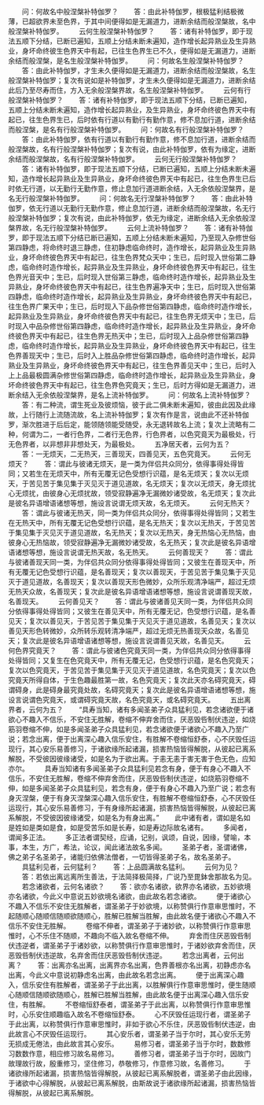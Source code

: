 <!-- { "loadSidebar": true } -->
　　问：何故名中般涅槃补特伽罗？
　　答：由此补特伽罗，根极猛利结极微薄，已超欲界未至色界，于其中间便得如是无漏道力，进断余结而般涅槃故，名中般涅槃补特伽罗。
　　云何生般涅槃补特伽罗？
　　答：诸有补特伽罗，即于现法五顺下分结，已断已遍知，五顺上分结未断未遍知，造作增长起异熟业及生异熟业，身坏命终彼生色界天中有起，已往生色界生已不久，便得如是无漏道力，进断余结而般涅槃，是名生般涅槃补特伽罗。
　　问：何故名生般涅槃补特伽罗？
　　答：由此补特伽罗，才生未久便得如是无漏道力，进断余结而般涅槃故，名生般涅槃补特伽罗；复次有说如是补特伽罗，才生未久便得如是无漏道力，进断余结此后乃至尽寿而住，方入无余般涅槃界故，名生般涅槃补特伽罗。
　　云何有行般涅槃补特伽罗？
　　答：诸有补特伽罗，即于现法五顺下分结，已断已遍知，五顺上分结未断未遍知，造作增长起异熟业，及生异熟业，身坏命终彼色界天中有起已，往生色界生已，后时依有行道以有勤行有勤作意，修不息加行道，进断余结而般涅槃，是名有行般涅槃补特伽罗。
　　问：何故名有行般涅槃补特伽罗？
　　答：由此补特伽罗，依有行道以有勤行有勤作意，修不息加行道，进断余结而般涅槃故，名有行般涅槃补特伽罗；复次有说，由此补特伽罗，依有为缘定，进断余结而般涅槃故，名有行般涅槃补特伽罗。
　　云何无行般涅槃补特伽罗？
　　答：诸有补特伽罗，即于现法五顺下分结，已断已遍知，五顺上分结未断未遍知，造作增长起异熟业及生异熟业，身坏命终彼色界天中有起已，往生色界生已后时依无行道，以无勤行无勤作意，修止息加行道进断余结，入无余依般涅槃界，是名无行般涅槃补特伽罗。
　　问：何故名无行涅槃补特伽罗？
　　答：由此补特伽罗，依无行道以无勤行无勤作意，修止息加行道，进断余结而般涅槃故，名无行般涅槃补特伽罗；复次有说，由此补特伽罗，依无为缘定，进断余结入无余依般涅槃界故，名无行般涅槃补特伽罗。
　　云何上流补特伽罗？
　　答：诸有补特伽罗，即于现法五顺下分结已断已遍知，五顺上分结未断未遍知，乃至现入杂修世俗第四静虑，将命终时退三静虑，住初静虑临命终时，造作增长，起异熟业及生异熟业，身坏命终彼色界天中有起已，往生色界梵众天中；生已，后时现入世俗第二静虑，临命终时造作增长，起异熟业及生异熟业，身坏命终彼色界天中有起已，往生色界光音天中；生已，后时现入世俗第三静虑，临命终时造作增长，起异熟业及生异熟业，身坏命终彼色界天中有起已，往生色界遍净天中；生已，后时现入世俗第四静虑，临命终时造作增长，起异熟业及生异熟业，身坏命终彼色界天中有起已，往生色界广果天中；生已，后时现入下品杂修世俗第四静虑，临命终时造作增长，起异熟业及生异熟业，身坏命终彼色界天中有起已，往生色界无烦天中；生已，后时现入中品杂修世俗第四静虑，临命终时造作增长，起异熟业及生异熟业，身坏命终彼色界天中有起已，往生色界无热天中；生已，后时现入上品杂修世俗第四静虑，临命终时造作增长，起异熟业及生异熟业，身坏命终彼色界天中有起已，往生色界善现天中；生已，后时入上胜品杂修世俗第四静虑，临命终时造作增长，起异熟业及生异熟业，身坏命终彼色界天中有起已，往生色界善见天中；生已，后时入上上品最极圆满杂修世俗第四静虑，临命终时造作增长，起异熟业及生异熟业，身坏命终彼色界天中有起已，往生色界色究竟天；生已，后时方得如是无漏道力，进断余结入无余依般涅槃界，是名上流补特伽罗。
　　问：何故名上流补特伽罗？
　　答：有二种流，谓生死业及彼烦恼，彼于此二俱未断未遍知，彼由此因及此缘故，上行随行上流随流故，名上流补特伽罗；复次有作是言，说由此不还补特伽罗，渐次胜进于后后定，能领随领能受随受，永无退转故名上流；复次上流略有二种，何谓为二，一者行色界，二者行无色界，行色界者，以色究竟天为最极处，行无色界者，以非想非非想处天，为最极处。
　　五净居天者，云何为五？
　　答：一无烦天，二无热天，三善现天，四善见天，五色究竟天。
　　云何无烦天？
　　答：谓此与彼诸无烦天，是一类为伴侣共众同分，依得事得处得皆同；又若生在无烦天中，所有无覆无记色受想行识蕴，是名无烦天；复次以无烦天，于苦见苦于集见集于灭见灭于道见道故，名无烦天；复次以无烦天，身无烦扰心无烦扰，由彼身心无烦扰故，领受寂静遍净无漏微妙诸受故，名无烦天；复次此是彼名异语增语诸想等想，施设言说谓无烦天故，名无烦天。
　　云何无热天？
　　答：谓此与彼诸无热天，同一类为伴侣共众同分，依得事得处得皆同；又若生在无热天中，所有无覆无记色受想行识蕴，是名无热天；复次以无热天，于苦见苦于集见集于灭见灭于道见道故，名无热天；复次以无热天，身无热恼心无热恼，由彼身心无热恼故，领受寂静遍净无漏微妙诸受故，名无热天；复次此是彼名异语增语诸想等想，施设言说谓无热天故，名无热天。
　　云何善现天？
　　答：谓此与彼诸善现天同一类，为伴侣共众同分依得事得处得皆同；又彼生在善现天中，所有无覆无记色受想行识蕴，是名善现天；复次以善现天，于苦见苦于集见集于灭见灭于道见道故，名善现天；复次以善现天形色微妙，众所乐观清净端严，超过无烦无热天众故，名善现天；复次此是彼名异语增语诸想等想，施设言说谓善现天故，名善现天。
　　云何善见天？
　　答：谓此与彼诸善见天同一类，为伴侣共众同分依得事得处得皆同；又彼生在善见天中，所有无覆无记，色受想行识蕴，是名善见天；复次以善见天，于苦见苦于集见集于灭见灭于道见道故，名善见天；复次以善见天形色转微妙，众所转乐观转清净端严，超过无烦无热善现天众故，名善见天；复次此是彼名异语增语诸想等想，施设言说谓善见天故，名善见天。
　　云何色界究竟天？
　　答：谓此与彼诸色究竟天同一类，为伴侣共众同分依得事得处得皆同；又复生在色究竟天中，所有无覆无记，色受想行识蕴，是名色究竟天；复次以色究竟天，于苦见苦于集见集于灭见灭于道见道故，名色究竟天；复次以色究竟天所得自体，于生色趣最胜第一故，名色究竟天；复次此天亦名碍究竟天，碍谓碍身，此是碍身最究竟处故，名碍究竟天；复次此是彼名异语增语诸想等想，施设言说谓色究竟天，或谓碍究竟天故，名色究竟天，或名碍究竟天。
　　五出离界者，云何为五？
　　“具寿当知，诸有多闻圣弟子众具猛利见，若念诸欲便于诸欲心不趣入不信乐，不安住无胜解，卷缩不伸弃舍而住，厌恶毁呰制伏违逆，如烧筋羽卷缩不伸，如是多闻圣弟子众具猛利见，若念诸欲便于诸欲心不趣入乃至广说；若念出离，便于出离深心趣入信乐安住，有胜解不卷缩恒舒泰，心不厌毁任运现行，其心安乐易善修习，于诸欲缘所起诸漏，损害热恼皆得解脱，从彼起已离系解脱，不受彼因彼缘诸受，如是名为于欲出离。于恚无恚于害无害于色无色，应知亦尔。
　　具寿当知诸有多闻圣弟子众具猛利见若念有身，便于有身心不趣入不信乐，不安住无胜解，卷缩不伸弃舍而住，厌恶毁呰制伏违逆，如烧筋羽卷缩不伸，如是多闻圣弟子众具猛利见，若念有身，便于有身心不趣入乃至广说；若念有身灭涅槃，便于有身灭涅槃深心趣入信乐安住，有胜解不卷缩恒舒泰，心不厌毁任运现行，其心安乐易善修习，于有身缘所起诸漏，损害热恼皆得解脱，从彼起已离系解脱，不受彼因彼缘诸受，如是名为有身出离。”
　　此中诸有者，谓如是名如是姓如是类如是食，如是受苦乐如是长寿，如是寿边际故名诸有。
　　多闻者，谓闻多正法。
　　多正法者谓契经，应诵，记别，讽颂，自说，因缘，譬喻，本事，本生，方广，希法，论议，闻此诸法故名多闻。
　　圣弟子者，圣谓诸佛，佛之弟子名圣弟子，诸能归依佛法僧者，一切皆得圣弟子名，故名圣弟子。
　　具猛利见者，云何猛利？
　　答：上品圆满故名猛利。
　　云何为见？
　　答：若依出离远离所生善法，于法简择极简择，广说乃至毘鉢舍那故名为见。
　　若念诸欲者，云何名诸欲？
　　答：欲亦名诸欲，欲界亦名诸欲，五妙欲境亦名诸欲，今此义中意说五妙欲境名诸欲，由此故名若念诸欲。
　　便于诸欲心不趣入不信乐不安住无胜解者，谓圣弟子于妙欲境，以称赞俱行作意审思惟时，不起随顺心随顺信随顺欲随顺心，胜解已胜解当胜解，由此故名便于诸欲心不趣入不信乐不安住无胜解。
　　卷缩不伸者，谓圣弟子于诸妙欲，以称赞俱行作意审思惟时，心不乐住不随顺，不趣向不临入故名卷缩不伸。
　　弃舍而住厌恶毁呰制伏违逆者，谓圣弟子于诸妙欲，以称赞俱行作意审思惟时，于诸妙欲弃舍而住，厌恶毁呰制伏违逆故，名弃舍而住厌恶毁呰制伏违逆。
　　若念出离者，云何出离？
　　答：出离亦名出离，出离界亦名出离，色界善根亦名出离，初静虑亦名出离，今此义中意说初静虑名出离，由此故名若念出离。
　　便于出离深心趣入，信乐安住有胜解者，谓圣弟子于此出离，以胜解俱行作意审思惟时，便生随顺心随顺信随顺欲随顺心，胜解已胜解当胜解，由此故名便于出离深心趣入信乐安住，有胜解。
　　不卷缩恒舒泰者，谓圣弟子于此出离，以称赞俱行作意审思惟时，心乐安住顺趣临入故名不卷缩恒舒泰。
　　心不厌毁任运现行者，谓圣弟子于此出离，以称赞俱行作意审思惟时，非如于欲心不乐住，厌恶毁呰制伏违逆，由此故言心不厌毁任运现行。
　　其心安乐者，谓圣弟子当于尔时，其心安乐无劳无损成无倦法，由此故言其心安乐。
　　易修习者，谓圣弟子当于尔时，数数修习数数作意，相应修习故名易修习。
　　善修习者，谓圣弟子当于尔时，因故门故理故行故，殷重修习，坚住修习，恭敬修习，作意修习故，名善修习。
　　于诸欲缘所起诸漏，损害热恼皆得解脱，从彼起已离系解脱者，谓圣弟子由此因缘，于诸欲中心得解脱，从彼起已离系解脱，由斯故说于诸欲缘所起诸漏，损害热恼皆得解脱，从彼起已离系解脱。
